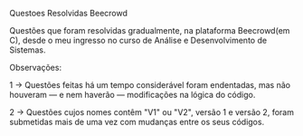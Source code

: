 Questoes Resolvidas Beecrowd

Questões que foram resolvidas gradualmente, na plataforma Beecrowd(em C), desde o meu ingresso no curso de Análise e Desenvolvimento de Sistemas.

Observações:

1 -> Questões feitas há um tempo considerável foram endentadas, mas não houveram — e nem haverão — modificações na lógica do código. 

2 -> Questões cujos nomes contêm "V1" ou "V2", versão 1 e versão 2, foram submetidas mais de uma vez com mudanças entre os seus códigos.
